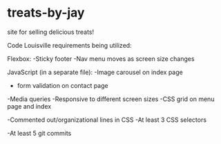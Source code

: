 # treats-by-jay
site for selling delicious treats!

Code Louisville requirements being utilized:

Flexbox:
-Sticky footer
-Nav menu moves as screen size changes 

JavaScript (in a separate file):
-Image carousel on index page
- form validation on contact page 

-Media queries
-Responsive to different screen sizes
-CSS grid on menu page and index

-Commented out/organizational lines in CSS 
-At least 3 CSS selectors 

-At least 5 git commits
